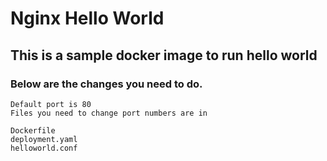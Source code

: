 # Nginx Hello World
## This is a sample docker image to run hello world
### Below are the changes you need to do.
```
Default port is 80
Files you need to change port numbers are in
```
```
Dockerfile
deployment.yaml
helloworld.conf
```
